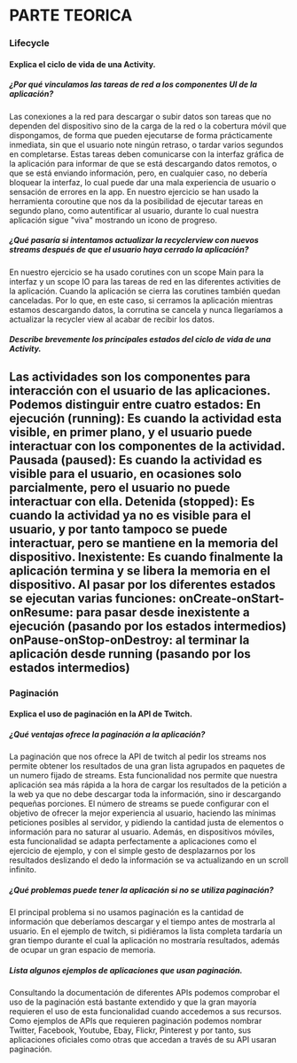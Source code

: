 # PARTE TEORICA

### Lifecycle

#### Explica el ciclo de vida de una Activity.

##### ¿Por qué vinculamos las tareas de red a los componentes UI de la aplicación?
Las conexiones a la red para descargar o subir datos son tareas que no dependen del dispositivo sino de la carga de la red o la cobertura móvil que dispongamos, de forma que pueden ejecutarse de forma prácticamente inmediata, sin que el usuario note ningún retraso, o tardar varios segundos en completarse. Estas tareas deben comunicarse con la interfaz gráfica de la aplicación para informar de que se está descargando datos remotos, o que se está enviando información, pero, en cualquier caso, no debería bloquear la interfaz, lo cual puede dar una mala experiencia de usuario o sensación de errores en la app. En nuestro ejercicio se han usado la herramienta coroutine que nos da la posibilidad de ejecutar tareas en segundo plano, como autentificar al usuario, durante lo cual nuestra aplicación sigue "viva" mostrando un icono de progreso.

##### ¿Qué pasaría si intentamos actualizar la recyclerview con nuevos streams después de que el usuario haya cerrado la aplicación?
En nuestro ejercicio se ha usado corutines con un scope Main para la interfaz y un scope IO para las tareas de red en las diferentes activities de la aplicación. Cuando la aplicación se cierra las corutines también quedan canceladas. Por lo que, en este caso, si cerramos la aplicación mientras estamos descargando datos, la corrutina se cancela y nunca llegaríamos a actualizar la recycler view al acabar de recibir los datos.

##### Describe brevemente los principales estados del ciclo de vida de una Activity.
Las actividades son los componentes para interacción con el usuario de las aplicaciones. Podemos distinguir entre cuatro estados:
En ejecución (running): Es cuando la actividad esta visible, en primer plano, y el usuario puede interactuar con los componentes de la actividad.
Pausada (paused): Es cuando la actividad es visible para el usuario, en ocasiones solo parcialmente, pero el usuario no puede interactuar con ella.
Detenida (stopped): Es cuando la actividad ya no es visible para el usuario, y por tanto tampoco se puede interactuar, pero se mantiene en la memoria del dispositivo.
Inexistente: Es cuando finalmente la aplicación termina y se libera la memoria en el dispositivo.
Al pasar por los diferentes estados se ejecutan varias funciones:
onCreate-onStart-onResume: para pasar desde inexistente a ejecución (pasando por los estados intermedios)
onPause-onStop-onDestroy: al terminar la aplicación desde running (pasando por los estados intermedios)
---

### Paginación 

#### Explica el uso de paginación en la API de Twitch.

##### ¿Qué ventajas ofrece la paginación a la aplicación?
La paginación que nos ofrece la API de twitch al pedir los streams nos permite obtener los resultados de una gran lista agrupados en paquetes de un numero fijado de streams. Esta funcionalidad nos permite que nuestra aplicación sea más rápida a la hora de cargar los resultados de la petición a la web ya que no debe descargar toda la información, sino ir descargando pequeñas porciones. El número de streams se puede configurar con el objetivo de ofrecer la mejor experiencia al usuario, haciendo las mínimas peticiones posibles al servidor, y pidiendo la cantidad justa de elementos o información para no saturar al usuario. Además, en dispositivos móviles, esta funcionalidad se adapta perfectamente a aplicaciones como el ejercicio de ejemplo, y con el simple gesto de desplazarnos por los resultados deslizando el dedo la información se va actualizando en un scroll infinito.

##### ¿Qué problemas puede tener la aplicación si no se utiliza paginación?
El principal problema si no usamos paginación es la cantidad de información que deberíamos descargar y el tiempo antes de mostrarla al usuario. En el ejemplo de twitch, si pidiéramos la lista completa tardaría un gran tiempo durante el cual la aplicación no mostraría resultados, además de ocupar un gran espacio de memoria.

##### Lista algunos ejemplos de aplicaciones que usan paginación.
Consultando la documentación de diferentes APIs podemos comprobar el uso de la paginación está bastante extendido y que la gran mayoría requieren el uso de esta funcionalidad cuando accedemos a sus recursos. Como ejemplos de APIs que requieren paginación podemos nombrar Twitter, Facebook, Youtube, Ebay, Flickr, Pinterest y por tanto, sus aplicaciones oficiales como otras que accedan a través de su API usaran paginación.

